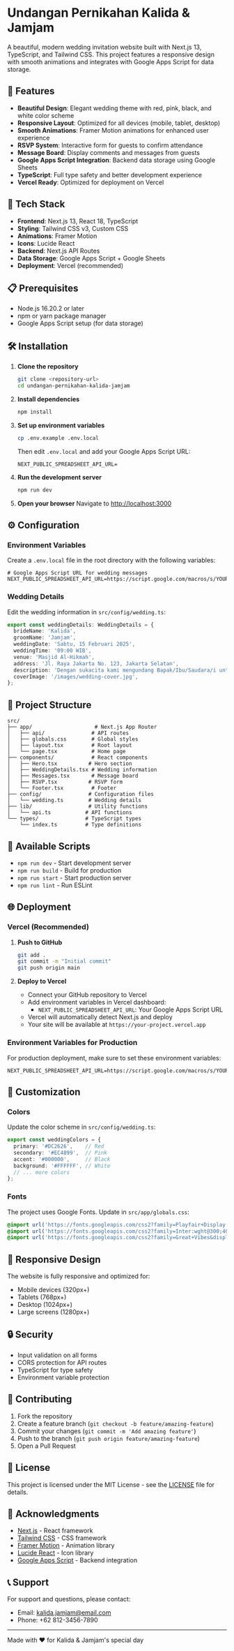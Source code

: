 # Undangan Pernikahan Kalida & Jamjam

A beautiful, modern wedding invitation website built with Next.js 13, TypeScript, and Tailwind CSS. This project features a responsive design with smooth animations and integrates with Google Apps Script for data storage.

## 🎨 Features

- **Beautiful Design**: Elegant wedding theme with red, pink, black, and white color scheme
- **Responsive Layout**: Optimized for all devices (mobile, tablet, desktop)
- **Smooth Animations**: Framer Motion animations for enhanced user experience
- **RSVP System**: Interactive form for guests to confirm attendance
- **Message Board**: Display comments and messages from guests
- **Google Apps Script Integration**: Backend data storage using Google Sheets
- **TypeScript**: Full type safety and better development experience
- **Vercel Ready**: Optimized for deployment on Vercel

## 🚀 Tech Stack

- **Frontend**: Next.js 13, React 18, TypeScript
- **Styling**: Tailwind CSS v3, Custom CSS
- **Animations**: Framer Motion
- **Icons**: Lucide React
- **Backend**: Next.js API Routes
- **Data Storage**: Google Apps Script + Google Sheets
- **Deployment**: Vercel (recommended)

## 📋 Prerequisites

- Node.js 16.20.2 or later
- npm or yarn package manager
- Google Apps Script setup (for data storage)

## 🛠️ Installation

1. **Clone the repository**
   ```bash
   git clone <repository-url>
   cd undangan-pernikahan-kalida-jamjam
   ```

2. **Install dependencies**
   ```bash
   npm install
   ```

3. **Set up environment variables**
   ```bash
   cp .env.example .env.local
   ```
   
   Then edit `.env.local` and add your Google Apps Script URL:
   ```env
   NEXT_PUBLIC_SPREADSHEET_API_URL=
   ```

4. **Run the development server**
   ```bash
   npm run dev
   ```

5. **Open your browser**
   Navigate to [http://localhost:3000](http://localhost:3000)

## ⚙️ Configuration

### Environment Variables

Create a `.env.local` file in the root directory with the following variables:

```env
# Google Apps Script URL for wedding messages
NEXT_PUBLIC_SPREADSHEET_API_URL=https://script.google.com/macros/s/YOUR_SCRIPT_ID/exec
```

### Wedding Details
Edit the wedding information in `src/config/wedding.ts`:

```typescript
export const weddingDetails: WeddingDetails = {
  brideName: 'Kalida',
  groomName: 'Jamjam',
  weddingDate: 'Sabtu, 15 Februari 2025',
  weddingTime: '09:00 WIB',
  venue: 'Masjid Al-Hikmah',
  address: 'Jl. Raya Jakarta No. 123, Jakarta Selatan',
  description: 'Dengan sukacita kami mengundang Bapak/Ibu/Saudara/i untuk hadir di acara pernikahan kami.',
  coverImage: '/images/wedding-cover.jpg',
};
```

## 📁 Project Structure

```
src/
├── app/                    # Next.js App Router
│   ├── api/               # API routes
│   ├── globals.css        # Global styles
│   ├── layout.tsx         # Root layout
│   └── page.tsx           # Home page
├── components/            # React components
│   ├── Hero.tsx          # Hero section
│   ├── WeddingDetails.tsx # Wedding information
│   ├── Messages.tsx       # Message board
│   ├── RSVP.tsx          # RSVP form
│   └── Footer.tsx         # Footer
├── config/               # Configuration files
│   └── wedding.ts        # Wedding details
├── lib/                  # Utility functions
│   └── api.ts           # API functions
└── types/               # TypeScript types
    └── index.ts         # Type definitions
```

## 🎯 Available Scripts

- `npm run dev` - Start development server
- `npm run build` - Build for production
- `npm run start` - Start production server
- `npm run lint` - Run ESLint

## 🌐 Deployment

### Vercel (Recommended)

1. **Push to GitHub**
   ```bash
   git add .
   git commit -m "Initial commit"
   git push origin main
   ```

2. **Deploy to Vercel**
   - Connect your GitHub repository to Vercel
   - Add environment variables in Vercel dashboard:
     - `NEXT_PUBLIC_SPREADSHEET_API_URL`: Your Google Apps Script URL
   - Vercel will automatically detect Next.js and deploy
   - Your site will be available at `https://your-project.vercel.app`

### Environment Variables for Production
For production deployment, make sure to set these environment variables:

```env
NEXT_PUBLIC_SPREADSHEET_API_URL=https://script.google.com/macros/s/YOUR_SCRIPT_ID/exec
```

## 🔧 Customization

### Colors
Update the color scheme in `src/config/wedding.ts`:

```typescript
export const weddingColors = {
  primary: '#DC2626',    // Red
  secondary: '#EC4899',  // Pink
  accent: '#000000',     // Black
  background: '#FFFFFF', // White
  // ... more colors
};
```

### Fonts
The project uses Google Fonts. Update in `src/app/globals.css`:

```css
@import url('https://fonts.googleapis.com/css2?family=Playfair+Display:wght@400;500;600;700&display=swap');
@import url('https://fonts.googleapis.com/css2?family=Inter:wght@300;400;500;600;700&display=swap');
@import url('https://fonts.googleapis.com/css2?family=Great+Vibes&display=swap');
```

## 📱 Responsive Design

The website is fully responsive and optimized for:
- Mobile devices (320px+)
- Tablets (768px+)
- Desktop (1024px+)
- Large screens (1280px+)

## 🔒 Security

- Input validation on all forms
- CORS protection for API routes
- TypeScript for type safety
- Environment variable protection

## 🤝 Contributing

1. Fork the repository
2. Create a feature branch (`git checkout -b feature/amazing-feature`)
3. Commit your changes (`git commit -m 'Add amazing feature'`)
4. Push to the branch (`git push origin feature/amazing-feature`)
5. Open a Pull Request

## 📄 License

This project is licensed under the MIT License - see the [LICENSE](LICENSE) file for details.

## 🙏 Acknowledgments

- [Next.js](https://nextjs.org/) - React framework
- [Tailwind CSS](https://tailwindcss.com/) - CSS framework
- [Framer Motion](https://www.framer.com/motion/) - Animation library
- [Lucide React](https://lucide.dev/) - Icon library
- [Google Apps Script](https://developers.google.com/apps-script) - Backend integration

## 📞 Support

For support and questions, please contact:
- Email: kalida.jamjam@email.com
- Phone: +62 812-3456-7890

---

Made with ❤️ for Kalida & Jamjam's special day
